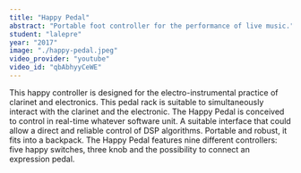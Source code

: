 ```yaml
---
title: "Happy Pedal"
abstract: "Portable foot controller for the performance of live music."
student: "lalepre"
year: "2017"
image: "./happy-pedal.jpeg"
video_provider: "youtube"
video_id: "qbAbhyyCeWE"
---
```

This happy controller is designed for the electro-instrumental practice of clarinet and electronics. This pedal rack is suitable to simultaneously interact with the clarinet and the electronic. The Happy Pedal is conceived to control in real-time whatever software unit.
A suitable interface that could allow a direct and reliable control of DSP algorithms. Portable and robust, it fits into a backpack.
The Happy Pedal features nine different controllers: five happy switches, three knob and the possibility to connect an expression pedal.